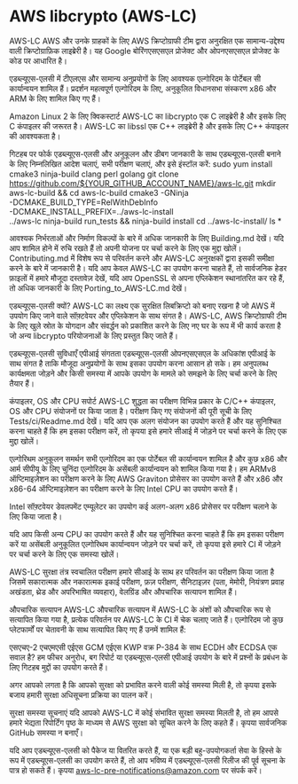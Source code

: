 # AWS libcrypto (AWS-LC)

AWS-LC AWS और उनके ग्राहकों के लिए AWS क्रिप्टोग्राफी टीम द्वारा अनुरक्षित एक सामान्य-उद्देश्य वाली क्रिप्टोग्राफ़िक लाइब्रेरी है। यह Google बोरिंगएसएसएल प्रोजेक्ट और ओपनएसएसएल प्रोजेक्ट के कोड पर आधारित है।

एडब्ल्यूएस-एलसी में टीएलएस और सामान्य अनुप्रयोगों के लिए आवश्यक एल्गोरिदम के पोर्टेबल सी कार्यान्वयन शामिल हैं। प्रदर्शन महत्वपूर्ण एल्गोरिदम के लिए, अनुकूलित विधानसभा संस्करण x86 और ARM के लिए शामिल किए गए हैं।

Amazon Linux 2 के लिए क्विकस्टार्ट
AWS-LC का libcrypto एक C लाइब्रेरी है और इसके लिए C कंपाइलर की जरूरत है। AWS-LC का libssl एक C++ लाइब्रेरी है और इसके लिए C++ कंपाइलर की आवश्यकता है।

गिटहब पर फोर्क एडब्ल्यूएस-एलसी और अनुकूलन और डीबग जानकारी के साथ एडब्ल्यूएस-एलसी बनाने के लिए निम्नलिखित आदेश चलाएं, सभी परीक्षण चलाएं, और इसे इंस्टॉल करें:
sudo yum install cmake3 ninja-build clang perl golang
git clone https://github.com/${YOUR_GITHUB_ACCOUNT_NAME}/aws-lc.git
mkdir aws-lc-build && cd aws-lc-build
cmake3 -GNinja \
    -DCMAKE_BUILD_TYPE=RelWithDebInfo \
    -DCMAKE_INSTALL_PREFIX=../aws-lc-install \
    ../aws-lc
ninja-build run_tests && ninja-build install
cd ../aws-lc-install/
ls *

आवश्यक निर्भरताओं और निर्माण विकल्पों के बारे में अधिक जानकारी के लिए Building.md देखें। यदि आप शामिल होने में रुचि रखते हैं तो अपनी योजना पर चर्चा करने के लिए एक मुद्दा खोलें। Contributing.md में विशेष रूप से परिवर्तन करने और AWS-LC अनुरक्षकों द्वारा इसकी समीक्षा करने के बारे में जानकारी है। यदि आप केवल AWS-LC का उपयोग करना चाहते हैं, तो सार्वजनिक हेडर फ़ाइलों में हमारे मौजूदा दस्तावेज़ देखें, यदि आप OpenSSL से अपना एप्लिकेशन स्थानांतरित कर रहे हैं, तो अधिक जानकारी के लिए Porting_to_AWS-LC.md देखें।

एडब्ल्यूएस-एलसी क्यों?
AWS-LC का लक्ष्य एक सुरक्षित लिबक्रिप्टो को बनाए रखना है जो AWS में उपयोग किए जाने वाले सॉफ़्टवेयर और एप्लिकेशन के साथ संगत है। AWS-LC, AWS क्रिप्टोग्राफी टीम के लिए खुले स्रोत के योगदान और संवर्द्धन को प्रकाशित करने के लिए नए घर के रूप में भी कार्य करता है जो अन्य libcrypto परियोजनाओं के लिए प्रस्तुत किए जाते हैं।

एडब्ल्यूएस-एलसी सुविधाएँ
एपीआई संगतता
एडब्ल्यूएस-एलसी ओपनएसएसएल के अधिकांश एपीआई के साथ संगत है ताकि मौजूदा अनुप्रयोगों के साथ इसका उपयोग करना आसान हो सके। हम अनुपलब्ध कार्यक्षमता जोड़ने और किसी समस्या में आपके उपयोग के मामले को समझने के लिए चर्चा करने के लिए तैयार हैं।

कंपाइलर, OS और CPU सपोर्ट
AWS-LC शुद्धता का परीक्षण विभिन्न प्रकार के C/C++ कंपाइलर, OS और CPU संयोजनों पर किया जाता है। परीक्षण किए गए संयोजनों की पूरी सूची के लिए Tests/ci/Readme.md देखें। यदि आप एक अलग संयोजन का उपयोग करते हैं और यह सुनिश्चित करना चाहते हैं कि हम इसका परीक्षण करें, तो कृपया इसे हमारे सीआई में जोड़ने पर चर्चा करने के लिए एक मुद्दा खोलें।

एल्गोरिथम अनुकूलन समर्थन
सभी एल्गोरिदम का एक पोर्टेबल सी कार्यान्वयन शामिल है और कुछ x86 और आर्म सीपीयू के लिए चुनिंदा एल्गोरिदम के असेंबली कार्यान्वयन को शामिल किया गया है। हम ARMv8 ऑप्टिमाइज़ेशन का परीक्षण करने के लिए AWS Graviton प्रोसेसर का उपयोग करते हैं और x86 और x86-64 ऑप्टिमाइज़ेशन का परीक्षण करने के लिए Intel CPU का उपयोग करते हैं।

Intel सॉफ़्टवेयर डेवलपमेंट एम्यूलेटर का उपयोग कई अलग-अलग x86 प्रोसेसर पर परीक्षण चलाने के लिए किया जाता है।

यदि आप किसी अन्य CPU का उपयोग करते हैं और यह सुनिश्चित करना चाहते हैं कि हम इसका परीक्षण करें या असेंबली अनुकूलित एल्गोरिथम कार्यान्वयन जोड़ने पर चर्चा करें, तो कृपया इसे हमारे CI में जोड़ने पर चर्चा करने के लिए एक समस्या खोलें।

AWS-LC सुरक्षा तंत्र
स्वचालित परीक्षण
हमारे सीआई के साथ हर परिवर्तन का परीक्षण किया जाता है जिसमें सकारात्मक और नकारात्मक इकाई परीक्षण, फ़ज़ परीक्षण, सैनिटाइज़र (पता, मेमोरी, नियंत्रण प्रवाह अखंडता, थ्रेड और अपरिभाषित व्यवहार), वेलग्रिंड और औपचारिक सत्यापन शामिल हैं।

औपचारिक सत्यापन
AWS-LC औपचारिक सत्यापन में AWS-LC के अंशों को औपचारिक रूप से सत्यापित किया गया है, प्रत्येक परिवर्तन पर AWS-LC के CI में चेक चलाए जाते हैं। एल्गोरिदम जो कुछ प्लेटफार्मों पर चेतावनी के साथ सत्यापित किए गए हैं उनमें शामिल हैं:

एसएचए-2
एचएमएसी
एईएस GCM
एईएस KWP
वक्र P-384 के साथ ECDH और ECDSA
एक सवाल है?
हम फीचर अनुरोध, बग रिपोर्ट या एडब्ल्यूएस-एलसी एपीआई उपयोग के बारे में प्रश्नों के प्रबंधन के लिए गिटहब मुद्दों का उपयोग करते हैं।

अगर आपको लगता है कि आपको सुरक्षा को प्रभावित करने वाली कोई समस्या मिली है, तो कृपया इसके बजाय हमारी सुरक्षा अधिसूचना प्रक्रिया का पालन करें।

सुरक्षा समस्या सूचनाएं
यदि आपको AWS-LC में कोई संभावित सुरक्षा समस्या मिलती है, तो हम आपसे हमारे भेद्यता रिपोर्टिंग पृष्ठ के माध्यम से AWS सुरक्षा को सूचित करने के लिए कहते हैं। कृपया सार्वजनिक GitHub समस्या न बनाएँ।

यदि आप एडब्ल्यूएस-एलसी को पैकेज या वितरित करते हैं, या एक बड़ी बहु-उपयोगकर्ता सेवा के हिस्से के रूप में एडब्ल्यूएस-एलसी का उपयोग करते हैं, तो आप भविष्य में एडब्ल्यूएस-एलसी रिलीज की पूर्व सूचना के पात्र हो सकते हैं। कृपया aws-lc-pre-notifications@amazon.com पर संपर्क करें।